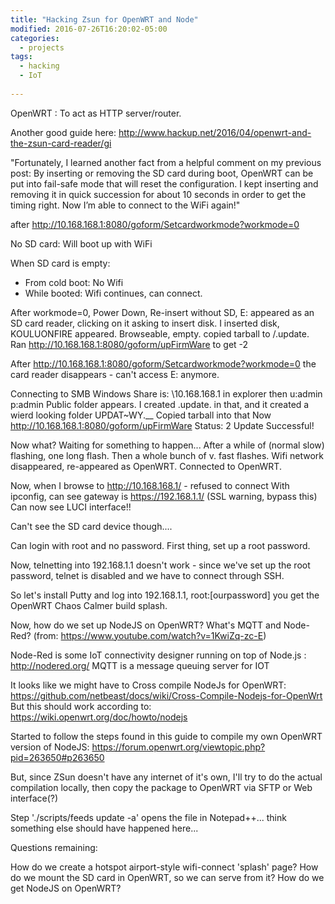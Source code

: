 ```yaml
---
title: "Hacking Zsun for OpenWRT and Node"
modified: 2016-07-26T16:20:02-05:00
categories:  
  - projects  
tags:  
  - hacking
  - IoT
  
---
```


OpenWRT : To act as HTTP server/router.

Another good guide here: http://www.hackup.net/2016/04/openwrt-and-the-zsun-card-reader/gi

"Fortunately, I learned another fact from a helpful comment on my previous post: By inserting or removing the SD card during boot, OpenWRT can be put into fail-safe mode that will reset the configuration. I kept inserting and removing it in quick succession for about 10 seconds in order to get the timing right. Now I’m able to connect to the WiFi again!"


after http://10.168.168.1:8080/goform/Setcardworkmode?workmode=0

No SD card: Will boot up with WiFi

When SD card is empty:
 - From cold boot: No Wifi
 - While booted: Wifi continues, can connect.
 
After workmode=0, Power Down, Re-insert without SD, E: appeared as an SD card reader, clicking on it asking to insert disk.
I inserted disk, KOULUONFIRE appeared.
Browseable, empty.
copied tarball to /.update.
Ran http://10.168.168.1:8080/goform/upFirmWare to get -2

After http://10.168.168.1:8080/goform/Setcardworkmode?workmode=0 the card reader disappears - can't access E: anymore.

Connecting to SMB Windows Share is: \\10.168.168.1 in explorer then u:admin p:admin
Public folder appears.
I created .update. in that, and it created a wierd looking folder UPDAT~WY.__
Copied tarball into that
Now http://10.168.168.1:8080/goform/upFirmWare
Status: 2  Update Successful!

Now what? Waiting for something to happen...
After a while of (normal slow) flashing, one long flash. Then a whole bunch of v. fast flashes.
Wifi network disappeared, re-appeared as OpenWRT.
Connected to OpenWRT.

Now, when I browse to http://10.168.168.1/ - refused to connect
With ipconfig, can see gateway is https://192.168.1.1/ (SSL warning, bypass this)
Can now see LUCI interface!!

Can't see the SD card device though....

Can login with root and no password. First thing, set up a root password.



Now, telnetting into 192.168.1.1 doesn't work - since we've set up the root password, telnet is disabled and we have to connect through SSH.

So let's install Putty and log into 192.168.1.1, root:[ourpassword] you get the OpenWRT Chaos Calmer build splash.





Now, how do we set up NodeJS on OpenWRT?
What's MQTT and Node-Red? (from: https://www.youtube.com/watch?v=1KwiZq-zc-E)

Node-Red is some IoT connectivity designer running on top of Node.js : http://nodered.org/
MQTT is a message queuing server for IOT

It looks like we might have to Cross compile NodeJs for OpenWRT: https://github.com/netbeast/docs/wiki/Cross-Compile-Nodejs-for-OpenWrt
But this should work according to: https://wiki.openwrt.org/doc/howto/nodejs

Started to follow the steps found in this guide to compile my own OpenWRT version of NodeJS:
https://forum.openwrt.org/viewtopic.php?pid=263650#p263650

But, since ZSun doesn't have any internet of it's own, I'll try to do the actual compilation locally, then copy the package to OpenWRT via SFTP or Web interface(?)

Step './scripts/feeds update -a' opens the file in Notepad++... think something else should have happened here...



Questions remaining:

How do we create a hotspot airport-style wifi-connect 'splash' page?
How do we mount the SD card in OpenWRT, so we can serve from it?
How do we get NodeJS on OpenWRT?